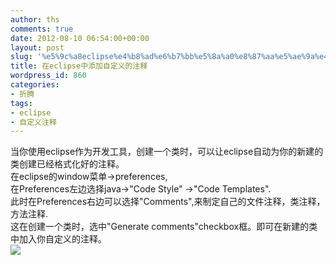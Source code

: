 ```yaml
---
author: ths
comments: true
date: 2012-08-10 06:54:00+00:00
layout: post
slug: '%e5%9c%a8eclipse%e4%b8%ad%e6%b7%bb%e5%8a%a0%e8%87%aa%e5%ae%9a%e4%b9%89%e7%9a%84%e6%b3%a8%e9%87%8a'
title: 在eclipse中添加自定义的注释
wordpress_id: 860
categories:
- 折腾
tags:
- eclipse
- 自定义注释
---
```


当你使用eclipse作为开发工具，创建一个类时，可以让eclipse自动为你的新建的类创建已经格式化好的注释。  
在eclipse的window菜单->preferences,   
在Preferences左边选择java->"Code Style" ->"Code Templates".  
此时在Preferences右边可以选择"Comments",来制定自己的文件注释，类注释，方法注释.  
这在创建一个类时，选中"Generate comments"checkbox框。即可在新建的类中加入你自定义的注释。  
![](http://www.blogjava.net/images/blogjava_net/jiangjf/nweClass.jpg)



